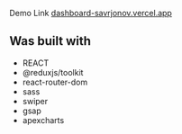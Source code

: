 Demo Link [dashboard-savrjonov.vercel.app](https://dashboard-savrjonov.vercel.app)

## **Was built with**
  * REACT
  * @reduxjs/toolkit
  * react-router-dom
  * sass
  * swiper
  * gsap
  * apexcharts
